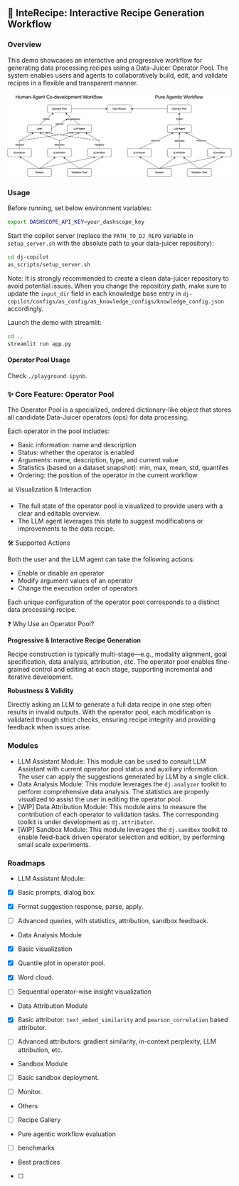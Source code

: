 ## 🔧 InteRecipe: Interactive Recipe Generation Workflow

### Overview

This demo showcases an interactive and progressive workflow for generating data processing recipes using a Data-Juicer 
Operator Pool. The system enables users and agents to collaboratively build, edit, and validate recipes in a flexible 
and transparent manner.

<img title="a title" alt="Alt text" src="./asset/framework.png">

### Usage

Before running, set below environment variables:

```bash
export DASHSCOPE_API_KEY=your_dashscope_key
````

Start the copilot server (replace the `PATH_TO_DJ_REPO` variable in `setup_server.sh` with the absolute path to your data-juicer repository):

```bash
cd dj-copilot
as_scripts/setup_server.sh
```

Note: It is strongly recommended to create a clean data-juicer repository to avoid potential issues. When you change the repository path, make sure to update the `input_dir` field in each knowledge base entry in `dj-copilot/configs/as_config/as_knowledge_configs/knowledge_config.json` accordingly.

Launch the demo with streamlit:
```bash
cd ..
streamlit run app.py
```

#### Operator Pool Usage

Check `./playground.ipynb`.


### ✨ Core Feature: Operator Pool

The Operator Pool is a specialized, ordered dictionary-like object that stores all candidate Data-Juicer operators (ops)
for data processing.

Each operator in the pool includes:
- Basic information: name and description
- Status: whether the operator is enabled
- Arguments: name, description, type, and current value
- Statistics (based on a dataset snapshot): min, max, mean, std, quantiles
- Ordering: the position of the operator in the current workflow

📊 Visualization & Interaction
- The full state of the operator pool is visualized to provide users with a clear and editable overview.
- The LLM agent leverages this state to suggest modifications or improvements to the data recipe.


🛠️ Supported Actions

Both the user and the LLM agent can take the following actions:
- Enable or disable an operator
- Modify argument values of an operator
- Change the execution order of operators

Each unique configuration of the operator pool corresponds to a distinct data processing recipe.


❓ Why Use an Operator Pool?

**Progressive & Interactive Recipe Generation**

Recipe construction is typically multi-stage—e.g., modality alignment, goal specification, data analysis, attribution, 
etc. The operator pool enables fine-grained control and editing at each stage, supporting incremental and iterative 
development.

**Robustness & Validity**

Directly asking an LLM to generate a full data recipe in one step often results in invalid outputs.
With the operator pool, each modification is validated through strict checks, ensuring recipe integrity and providing 
feedback when issues arise.


### Modules

- LLM Assistant Module: This module can be used to consult LLM Assistant with current operator pool status and 
auxiliary information. The user can apply the suggestions generated by LLM by a single click.
- Data Analysis Module: This module leverages the `dj.analyzer` toolkit to perform comprehensive data analysis. The 
statistics are properly visualized to assist the user in editing the operator pool.
- [WIP] Data Attribution Module: This module aims to measure the contribution of each operator to validation tasks. The 
corresponding toolkit is under development as `dj.attributor`.
- [WIP] Sandbox Module: This module leverages the `dj.sandbox` toolkit to enable feed-back driven operator selection and
edition, by performing small scale experiments.

### Roadmaps

- LLM Assistant Module:
- [x] Basic prompts, dialog box.
- [x] Format suggestion response, parse, apply.
- [ ] Advanced queries, with statistics, attribution, sandbox feedback.


- Data Analysis Module
- [x] Basic visualization
- [x] Quantile plot in operator pool.
- [x] Word cloud.
- [ ] Sequential operator-wise insight visualization


- Data Attribution Module
- [x] Basic attributor: `text_embed_similarity` and `pearson_correlation` based attributor.
- [ ] Advanced attributors: gradient similarity, in-context perplexity, LLM attribution, etc.


- Sandbox Module
- [ ] Basic sandbox deployment.
- [ ] Monitor.


- Others
- [ ] Recipe Gallery


- Pure agentic workflow evaluation
- [ ] benchmarks


- Best practices
- [ ] 